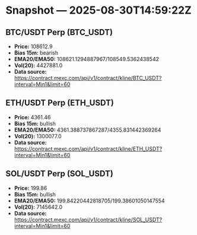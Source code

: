 # Snapshot — 2025-08-30T14:59:22Z

## BTC/USDT Perp (BTC_USDT)
- **Price:** 108612.9
- **Bias 15m:** bearish
- **EMA20/EMA50:** 108621.1294887967/108549.5362438542
- **Vol(20):** 4427881.0
- **Data source:** https://contract.mexc.com/api/v1/contract/kline/BTC_USDT?interval=Min1&limit=60

## ETH/USDT Perp (ETH_USDT)
- **Price:** 4361.46
- **Bias 15m:** bullish
- **EMA20/EMA50:** 4361.388737867287/4355.831442369264
- **Vol(20):** 1300077.0
- **Data source:** https://contract.mexc.com/api/v1/contract/kline/ETH_USDT?interval=Min1&limit=60

## SOL/USDT Perp (SOL_USDT)
- **Price:** 199.86
- **Bias 15m:** bullish
- **EMA20/EMA50:** 199.84220442818705/199.38601050147554
- **Vol(20):** 7145642.0
- **Data source:** https://contract.mexc.com/api/v1/contract/kline/SOL_USDT?interval=Min1&limit=60
